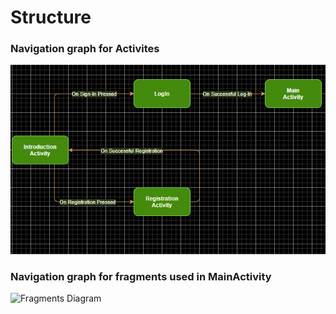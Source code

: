 # Structure

### Navigation graph for Activites
   ![Activities Diagram](https://raw.githubusercontent.com/DarraghMurray/CS4084_Project/master/ActivityDiagram.PNG)
   
### Navigation graph for fragments used in MainActivity
   ![Fragments Diagram]()
